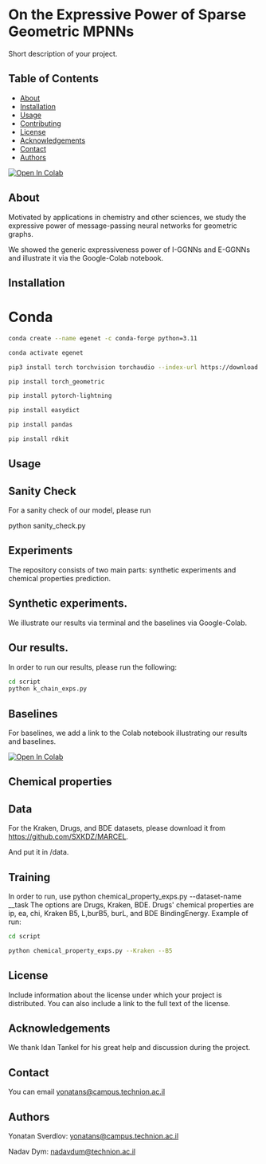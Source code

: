 # On the Expressive Power of Sparse Geometric MPNNs

Short description of your project.

## Table of Contents

- [About](#about)
- [Installation](#installation)
- [Usage](#usage)
- [Contributing](#contributing)
- [License](#license)
- [Acknowledgements](#acknowledgements)
- [Contact](#contact)
- [Authors](#authors)

[![Open In Colab](https://colab.research.google.com/assets/colab-badge.svg)](https://colab.research.google.com/github/yonatansverdlov/E-GenNet/blob/master/k_chains_baselines.ipynb)

## About

Motivated by applications in chemistry and other sciences, we study the expressive power of message-passing neural networks for geometric graphs. 

We showed the generic expressiveness power of I-GGNNs and E-GGNNs and illustrate it via the Google-Colab notebook.

## Installation

# Conda
```bash
conda create --name egenet -c conda-forge python=3.11

conda activate egenet

pip3 install torch torchvision torchaudio --index-url https://download.pytorch.org/whl/cu118

pip install torch_geometric

pip install pytorch-lightning

pip install easydict

pip install pandas

pip install rdkit
```

## Usage
## Sanity Check
For a sanity check of our model, please run 

python sanity_check.py

## Experiments
The repository consists of two main parts: synthetic experiments and chemical properties prediction.
## Synthetic experiments.
We illustrate our results via terminal and the baselines via Google-Colab.
## Our results.
In order to run our results, please run the following:
```bash
cd script
python k_chain_exps.py
```
## Baselines
For baselines, we add a link to the Colab notebook illustrating our results and baselines.

[![Open In Colab](https://colab.research.google.com/assets/colab-badge.svg)](https://colab.research.google.com/github/yonatansverdlov/E-GenNet/blob/master/k_chains_baselines.ipynb)
## Chemical properties 
## Data 
For the Kraken, Drugs, and BDE datasets, please download it from https://github.com/SXKDZ/MARCEL.

And put it in /data.

## Training
In order to run, use python chemical_property_exps.py --dataset-name __task
The options are Drugs, Kraken, BDE.
Drugs' chemical properties are ip, ea, chi, Kraken B5, L,burB5, burL, and BDE BindingEnergy.
Example of run:
```bash
cd script

python chemical_property_exps.py --Kraken --B5
```

## License

Include information about the license under which your project is distributed. You can also include a link to the full text of the license.

## Acknowledgements

We thank Idan Tankel for his great help and discussion during the project.

## Contact

You can email yonatans@campus.technion.ac.il

## Authors

Yonatan Sverdlov: yonatans@campus.technion.ac.il

Nadav Dym: nadavdum@technion.ac.il
